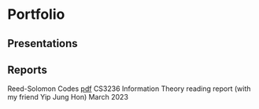 # Portfolio

## Presentations

## Reports
Reed-Solomon Codes [pdf](/Reed-Solomon.pdf)
CS3236 Information Theory reading report (with my friend Yip Jung Hon)
March 2023

